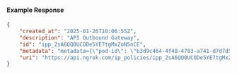 <!-- Code generated for API Clients. DO NOT EDIT. -->

#### Example Response

```json
{
	"created_at": "2025-01-26T10:06:55Z",
	"description": "API Outbound Gateway",
	"id": "ipp_2sA6QQ0UCODe5YE7tgMxZoN5nCE",
	"metadata": "metadata={\"pod-id\": \"b3d9c464-4f48-4783-a741-d7d7d5db310f\"}",
	"uri": "https://api.ngrok.com/ip_policies/ipp_2sA6QQ0UCODe5YE7tgMxZoN5nCE"
}
```
